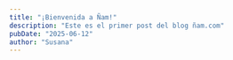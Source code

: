 ```yaml
---
title: "¡Bienvenida a Ñam!"
description: "Este es el primer post del blog ñam.com"
pubDate: "2025-06-12"
author: "Susana"
---
```

